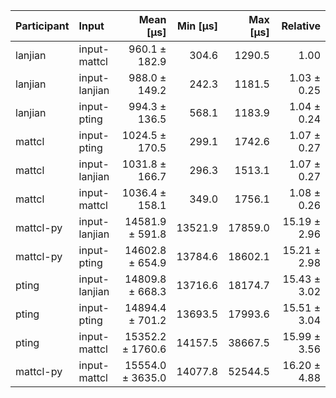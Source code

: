 | Participant | Input | Mean [µs] | Min [µs] | Max [µs] | Relative |
|:---|:---|---:|---:|---:|---:|
| lanjian | input-mattcl | 960.1 ± 182.9 | 304.6 | 1290.5 | 1.00 |
| lanjian | input-lanjian | 988.0 ± 149.2 | 242.3 | 1181.5 | 1.03 ± 0.25 |
| lanjian | input-pting | 994.3 ± 136.5 | 568.1 | 1183.9 | 1.04 ± 0.24 |
| mattcl | input-pting | 1024.5 ± 170.5 | 299.1 | 1742.6 | 1.07 ± 0.27 |
| mattcl | input-lanjian | 1031.8 ± 166.7 | 296.3 | 1513.1 | 1.07 ± 0.27 |
| mattcl | input-mattcl | 1036.4 ± 158.1 | 349.0 | 1756.1 | 1.08 ± 0.26 |
| mattcl-py | input-lanjian | 14581.9 ± 591.8 | 13521.9 | 17859.0 | 15.19 ± 2.96 |
| mattcl-py | input-pting | 14602.8 ± 654.9 | 13784.6 | 18602.1 | 15.21 ± 2.98 |
| pting | input-lanjian | 14809.8 ± 668.3 | 13716.6 | 18174.7 | 15.43 ± 3.02 |
| pting | input-pting | 14894.4 ± 701.2 | 13693.5 | 17993.6 | 15.51 ± 3.04 |
| pting | input-mattcl | 15352.2 ± 1760.6 | 14157.5 | 38667.5 | 15.99 ± 3.56 |
| mattcl-py | input-mattcl | 15554.0 ± 3635.0 | 14077.8 | 52544.5 | 16.20 ± 4.88 |
